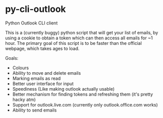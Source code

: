 # py-cli-outlook
Python Outlook CLI client

This is a (currently buggy) python script that will get your list of emails, by using a cookie to obtain a token which can then access all emails for ~1 hour. The primary goal of this script is to be faster than the official webpage, which takes ages to load.

Goals:
 - Colours
 - Ability to move and delete emails
 - Marking emails as read
 - Better user interface for input
 - Speediness (Like making outlook actually usable)
 - Better mechanism for finding tokens and refreshing them (it's pretty hacky atm)
 - Support for outlook.live.com (currently only outlook.office.com works)
 - Ability to send emails

